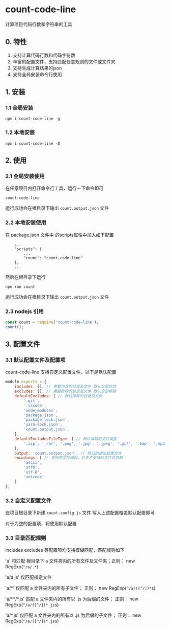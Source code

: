 # count-code-line

计算项目代码行数和字符串的工具

## 0. 特性

1. 支持计算代码行数和代码字符数
2. 丰富的配置文件，支持匹配任意规则的文件或文件夹
3. 支持生成计算结果的json
4. 支持全局安装命令行使用

## 1. 安装

### 1.1 全局安装

```
npm i count-code-line -g
```

### 1.2 本地安装

```
npm i count-code-line -D
```

## 2. 使用

### 2.1 全局安装使用

在任意项目内打开命令行工具，运行一下命令即可

```
count-code-line
```

运行成功会在根目录下输出 `count.output.json` 文件

### 2.2 本地安装使用

在 package.json 文件中 的scripts属性中加入如下配置

```
    ...
    "scripts": {
        ...
        "count": "count-code-line"
    },
    ...
```

然后在根目录下运行

```
npm run count
```

运行成功会在根目录下输出 `count.output.json` 文件

### 2.3 nodejs 引用

```js
const count = require('count-code-line');
count();
```

## 3. 配置文件

### 3.1 默认配置文件及配置项

count-code-line 支持自定义配置文件，以下是默认配置

```js
module.exports = {
    includes: [], // 需要包含的目录及文件 默认全部包含
    excludes: [], // 需要排除的目录及文件 默认全部移除
    defaultExcludes: [ // 默认排除的目录及文件
        '.git',
        '.vscode',
        'node_modules',
        'package.json',
        'package-lock.json',
        'yarn-lock.json',
        'count.output.json',
    ],
    defaultExcludesFileType: [ // 默认排除的文件类型
        '.zip', '.rar', '.png', '.jpg', '.jpeg', '.gif', '.bmp', '.mp3', '.wma', '.wav', '.mp4', '.flv', '.mov', '.avi', '.wmv', '.rmvb ', '.ogg', '.avi', '.ppt', '.pptx', '.doc','.docx','.xls','.xlsx','.psd','.ttf','.fon','.exe','.msi',
    ],
    output: 'count.output.json', // 默认的输出结果文件
    encodings: [ // 支持的文件编码，对于不支持的文件将忽略
        'ascii',
        'utf8',
        'utf-8',
        'unicode'
    ]
};
```

### 3.2 自定义配置文件

在项目根目录下新建 `count.config.js` 文件 写入上述配置覆盖默认配置即可

对于为空的配置项，将使用默认配置

### 3.3 目录匹配规则

includes excludes 等配置项均支持模糊匹配，匹配规则如下

'a' 将匹配 根目录下 a 文件夹内的所有文件及文件夹；正则： new RegExp(`^/a/.*`)

'a/a.js' 仅匹配指定文件

'a/*' 仅匹配 a 文件夹内的所有子文件； 正则： new RegExp(`^/a/([^/])*$`)

'a/**/*.js' 匹配 a 文件夹内的所有以 .js 为后缀的文件； 正则： new RegExp(`^/a/([^/])*.js$`)

'a/*.js' 仅匹配 a 文件夹内的所有以 .js 为后缀的子文件； 正则： new RegExp(`^/a/([^/])*.js$`)
